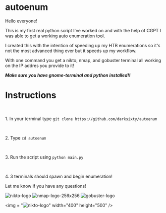 # autoenum
Hello everyone!

This is my first real python script I've worked on and with the help of CGPT I was able to get a working auto enumeration tool.

I created this with the intention of speeding up my HTB enumerations so it's not the most advanced thing ever 
but it speeds up my workflow.

With one command you get a nikto, nmap, and gobuster terminal all working on the IP addres you provide to it!

_**Make sure you have gnome-terminal and python installed!!**_


<h1>Instructions</h1>
&nbsp;
<p>1. In your terminal type <code>git clone https://github.com/darksixty/autoenum</code>&nbsp;</p>
&nbsp;
&nbsp;
<p>2. Type <code>cd autoenum</code>&nbsp;</p>
&nbsp;
<p>3. Run the script using <code>python main.py</code>&nbsp;</p>
&nbsp;
&nbsp;
<p>4. 3 terminals should spawn and begin enumeration!&nbsp;</p>

Let me know if you have any questions!

![nikto-logo](https://github.com/darksixty/autoenum/assets/81669502/0d74cfe2-6cec-4a25-b3ca-ca3b065402bb)
![nmap-logo-256x256](https://github.com/darksixty/autoenum/assets/81669502/8ba03483-8d6d-4f6b-8a5b-7f18a9da70d8)
![gobuster-logo](https://github.com/darksixty/autoenum/assets/81669502/157a84a2-c1ad-4fa7-b2e2-ec6700389c84)

<img = "![nikto-logo](https://github.com/darksixty/autoenum/assets/81669502/0d74cfe2-6cec-4a25-b3ca-ca3b065402bb)" 
     width="400" 
     height="500" />
